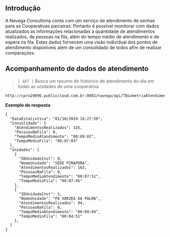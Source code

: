 ## Introdução

A Navega Consultoria conta com um serviço de atendimento de senhas para as Cooperativas parceiras. Portanto é possível monitorar com dados atualizados as informações relacionadas a quantidade de atendimentos realizados, de pessoas na fila, além do tempo médio de atendimento e de espera na fila. Estes dados fornecem uma visão individual dos pontos de atendimento disponíveis além de um consolidado de todos afim de realizar comparações.

## Acompanhamento de dados de atendimento

> `[ GET ]`  Busca um resumo do histórico de atendimento do dia em todas as unidades de uma cooperativa

```
http://cpro29096.publiccloud.com.br:8082/navega/api/TBiometriaAtendimento/EstatisticaResumo
```

**Exemplo de resposta**

```
{
  "DataEstatistica": "01/10/2019 16:27:59",
  "Consolidado": {
    "AtendimentosRealizados": 325,
    "PessoasNaFila": 0,
    "TempoMedioAtendimento": "00:09:02",
    "TempoMedioFila": "00:07:03"
  },
  "Unidades": [
    {
      "IDUnidadeInst": 0,
      "NomeUnidade": "SEDE PIRAPORA",
      "AtendimentosRealizados": 163,
      "PessoasNaFila": 0,
      "TempoMedioAtendimento": "00:07:51",
      "TempoMedioFila": "00:07:45"
    },
    {
      "IDUnidadeInst": 1,
      "NomeUnidade": "PA VARZEA DA PALMA",
      "AtendimentosRealizados": 94,
      "PessoasNaFila": 0,
      "TempoMedioAtendimento": "00:09:04",
      "TempoMedioFila": "00:04:51"
    },
  ]
}
```